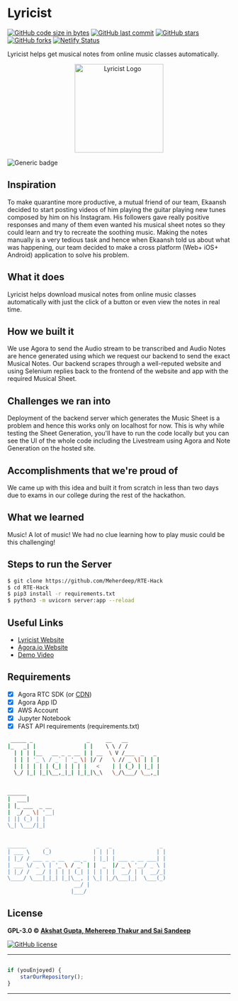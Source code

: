 # Lyricist

[![GitHub code size in bytes](https://img.shields.io/github/languages/code-size/akshatvg/Lyricist?logo=github&style=social)](https://github.com/akshatvg/) [![GitHub last commit](https://img.shields.io/github/last-commit/akshatvg/Lyricist?style=social&logo=git)](https://github.com/akshatvg/) [![GitHub stars](https://img.shields.io/github/stars/akshatvg/Lyricist?style=social)](https://github.com/akshatvg/Lyricist/stargazers) [![GitHub forks](https://img.shields.io/github/forks/akshatvg/Lyricist?style=social&logo=git)](https://github.com/akshatvg/Lyricist/network) [![Netlify Status](https://api.netlify.com/api/v1/badges/710e7028-fea0-41d1-a1aa-e636386222b7/deploy-status)](https://app.netlify.com/sites/lyricist-agora/deploys)


Lyricist helps get musical notes from online music classes automatically.

<p align="center">
<a href="https://lyricist.akshatvg.com">
<img src="https://lyricist.akshatvg.com/assets/img/logo.png" width="200px" height="200px" alt="Lyricist Logo"/>
</a>
</p>

![Generic badge](https://img.shields.io/badge/Lyricist-With_Agora-orange) 

## Inspiration
To make quarantine more productive, a mutual friend of our team, Ekaansh decided to start posting videos of him playing the guitar playing new tunes composed by him on his Instagram. His followers gave really positive responses and many of them even wanted his musical sheet notes so they could learn and try to recreate the soothing music. Making the notes manually is a very tedious task and hence when Ekaansh told us about what was happening, our team decided to make a cross platform (Web+ iOS+ Android) application to solve his problem.

## What it does
Lyricist helps download musical notes from online music classes automatically with just the click of a button or even view the notes in real time.

## How we built it
We use Agora to send the Audio stream to be transcribed and Audio Notes are hence generated using which we request our backend to send the exact Musical Notes. Our backend scrapes through a well-reputed website and using Selenium replies back to the frontend of the website and app with the required Musical Sheet.

## Challenges we ran into
Deployment of the backend server which generates the Music Sheet is a problem and hence this works only on localhost for now. This is why while testing the Sheet Generation, you'll have to run the code locally but you can see the UI of the whole code including the Livestream using Agora and Note Generation on the hosted site.

## Accomplishments that we're proud of
We came up with this idea and built it from scratch in less than two days due to exams in our college during the rest of the hackathon.

## What we learned
Music! A lot of music! We had no clue learning how to play music could be this challenging!

## Steps to run the Server
```bash
$ git clone https://github.com/Meherdeep/RTE-Hack
$ cd RTE-Hack
$ pip3 install -r requirements.txt
$ python3 -m uvicorn server:app --reload
```

## Useful Links
- [Lyricist Website](https://lyricist.akshatvg.com)
- [Agora.io Website](https://www.agora.io)
- [Demo Video](https://vimeo.com/449578936)

## Requirements
-  [x] Agora RTC SDK (or <a href="https://github.com/akshatvg/Agora-RTC-CDN">CDN</a>)
-  [x] Agora App ID
-  [x] AWS Account
-  [x] Jupyter Notebook
-  [x] FAST API requirements (requirements.txt)

```bash
 _____ _                 _     __   __            
|_   _| |               | |    \ \ / /            
  | | | |__   __ _ _ __ | | __  \ V /___  _   _   
  | | | '_ \ / _` | '_ \| |/ /   \ // _ \| | | |  
  | | | | | | (_| | | | |   <    | | (_) | |_| |  
  \_/ |_| |_|\__,_|_| |_|_|\_\   \_/\___/ \__,_|  
                                                  
                                                  
______                                            
|  ___|                                           
| |_ ___  _ __                                    
|  _/ _ \| '__|                                   
| || (_) | |                                      
\_| \___/|_|                                      
                                                  
                                                  
______      _               _   _               _ 
| ___ \    (_)             | | | |             | |
| |_/ / ___ _ _ __   __ _  | |_| | ___ _ __ ___| |
| ___ \/ _ \ | '_ \ / _` | |  _  |/ _ \ '__/ _ \ |
| |_/ /  __/ | | | | (_| | | | | |  __/ | |  __/_|
\____/ \___|_|_| |_|\__, | \_| |_/\___|_|  \___(_)
                     __/ |                        
                    |___/                         

```

## License

**GPL-3.0 &copy; [Akshat Gupta, Mehereep Thakur and Sai Sandeep](https://github.com/akshatvg/Lyricist/blob/master/LICENSE)**

[![GitHub license](https://img.shields.io/github/license/akshatvg/Lyricist?style=social&logo=github)](https://github.com/akshatvg/Lyricist/blob/master/LICENSE)

---------

```javascript

if (youEnjoyed) {
    starOurRepository();
}

```

-----------
